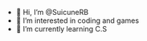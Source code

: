 - 👋 Hi, I’m @SuicuneRB
- 👀 I’m interested in coding and games
- 🌱 I’m currently learning C.S

<!---
SuicuneRB/SuicuneRB is a ✨ special ✨ repository because its `README.md` (this file) appears on your GitHub profile.
You can click the Preview link to take a look at your changes.
--->
